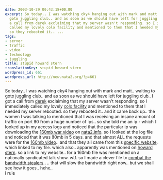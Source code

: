 ```yaml
---
date: 2003-10-29 00:43:18+00:00
excerpt: So today.. I was watching cky4 hanging out with mark and matt.. waiting to
  goto juggling club.. and as soon as we should have left for juggling club.. I got
  a call from derek exclaiming that my server wasn't responding. so I immediately
  called my lovely colo facility and mentioned to them that I needed my server rebooted.
  so they rebooted it.. ...
tags:
- server
- traffic
- video
- technology
- juggling
title: stupid howard stern
translationKey: stupid howard stern
wordpress_id: 661
wordpress_url: http://new.nata2.org/?p=661
---
```


So today.. I was watching cky4 hanging out with mark and matt.. waiting to goto juggling club.. and as soon as we should have left for juggling club.. I got a call from <a href="http://derek.broox.com">derek</a> exclaiming that my server wasn't responding. so I immediately called my lovely <a href="">colo facility</a> and mentioned to them that I needed my server rebooted. so they rebooted it.. and it came back up.. the women I was talking to mentioned that I was receiving an insane amount of traffic on port 80 from a huge number of ips.. so she told me an ip - which I looked up in my access logs and noticed that the particular ip was downloading the <a href="https://web.archive.org/web/20030814003134/http://www.nata2.info//war/AC-130U_gunship_video_high.mpg">160mb war video</a> on <a href="https://web.archive.org/web/20030814003134/http://www.nata2.info//?path=">nata2.info</a>. so I looked at the log file and noticed that it was 80mb in 5 days. and that almost ALL the requests were for the <a href="https://web.archive.org/web/20030814003134/http://www.nata2.info//war/AC-130U_gunship_video_high.mpg">160mb video</a>.. and that they all came from this <a href="http://www.hk94.com/weblog/index.php?p=62&c=1">specific website</a>. which linked to my file. which also.. apparently was mentioned on <a href="http://www.howardstern.com/">howard stern</a>. so a link to my website.. for a 160mb file was mentioned on a nationally syndicated talk show. wtf. so I made a clever file to <a href="https://web.archive.org/web/20030814003134/http://www.nata2.info//war/AC-130U_gunship_video_hi.mpg">combat the bandwidth stealers</a>.. .. that will slow the bandwidth right now.. but we shall see how it goes.. hehe.. 
<br/>i rule